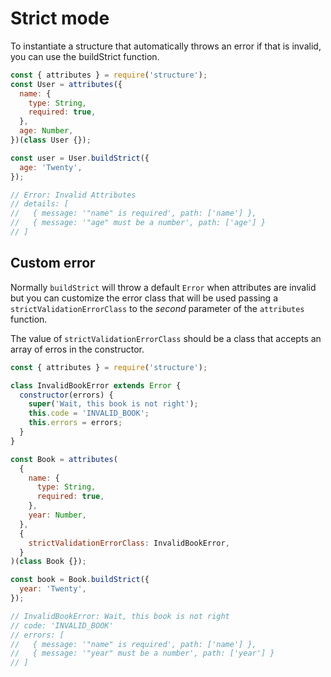 # Strict mode

To instantiate a structure that automatically throws an error if that is invalid, you can use the buildStrict function.

```javascript
const { attributes } = require('structure');
const User = attributes({
  name: {
    type: String,
    required: true,
  },
  age: Number,
})(class User {});

const user = User.buildStrict({
  age: 'Twenty',
});

// Error: Invalid Attributes
// details: [
//   { message: '"name" is required', path: ['name'] },
//   { message: '"age" must be a number', path: ['age'] }
// ]
```

## Custom error

Normally `buildStrict` will throw a default `Error` when attributes are invalid but you can customize the error class that will be used passing a `strictValidationErrorClass` to the _second_ parameter of the `attributes` function.

The value of `strictValidationErrorClass` should be a class that accepts an array of erros in the constructor.

```javascript
const { attributes } = require('structure');

class InvalidBookError extends Error {
  constructor(errors) {
    super('Wait, this book is not right');
    this.code = 'INVALID_BOOK';
    this.errors = errors;
  }
}

const Book = attributes(
  {
    name: {
      type: String,
      required: true,
    },
    year: Number,
  },
  {
    strictValidationErrorClass: InvalidBookError,
  }
)(class Book {});

const book = Book.buildStrict({
  year: 'Twenty',
});

// InvalidBookError: Wait, this book is not right
// code: 'INVALID_BOOK'
// errors: [
//   { message: '"name" is required', path: ['name'] },
//   { message: '"year" must be a number', path: ['year'] }
// ]
```

